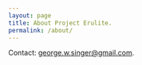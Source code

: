 ```yaml
---
layout: page
title: About Project Erulite.
permalink: /about/
---
```


Contact: george.w.singer@gmail.com.
